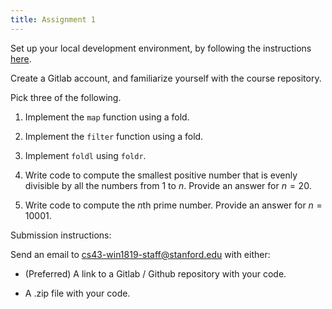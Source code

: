 ```yaml
---
title: Assignment 1
---
```


Set up your local development environment, by following the instructions [here](/notes/Getting_Set_Up.html).

Create a Gitlab account, and familiarize yourself with the course repository.

Pick three of the following.

1. Implement the `map` function using a fold.

1. Implement the `filter` function using a fold.

1. Implement `foldl` using `foldr`.

1. Write code to compute the smallest positive number that is evenly divisible by all the numbers from 1 to $n$.  Provide an answer for $n = 20$.

1. Write code to compute the $n$th prime number.  Provide an answer for $n = 10001$.

Submission instructions:

Send an email to cs43-win1819-staff@stanford.edu with either:

- (Preferred) A link to a Gitlab / Github repository with your code.

- A .zip file with your code.
